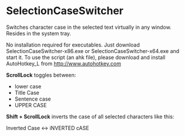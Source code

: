 # SelectionCaseSwitcher
Switches character case in the selected text virtually in any window. Resides in the system tray.

No installation required for executables. Just download SelectionCaseSwitcher-x86.exe or SelectionCaseSwitcher-x64.exe and start it.
To use the script (an ahk file), please download and install AutoHotkey_L from http://www.autohotkey.com

**ScrollLock** toggles between:

* lower case
* Title Case
* Sentence case
* UPPER CASE

**Shift + ScrollLock** inverts the case of all selected characters like this:

Inverted Case <-> iNVERTED cASE
